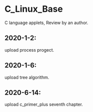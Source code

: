 # C_Linux_Base
C language applets, Review by an author.

2020-1-2:
----------
upload process progect.

2020-1-6:
----------
upload tree algorithm.

2020-6-14:
----------
upload c_primer_plus seventh chapter.
